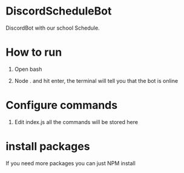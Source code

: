 # DiscordScheduleBot

DiscordBot with our school Schedule.

# How to run
1. Open bash

2. Node . and hit enter, the terminal will tell you that the bot is online

# Configure commands
1. Edit index.js all the commands will be stored here

# install packages
If you need more packages you can just NPM install <package>
